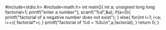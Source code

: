 #include<stdio.h>
#include<math.h>
int main(){
	int a;
	unsigned long long factorial=1;
	printf("enter a number");
	scanf("%d",&a);
	if(a<0){
		printf("factorial of a negative number does not exist");
	} else{
		for(int i=1; i<a; i++){
			factorial*=i;
		}
		printf("factorial of %d = %llu\n",a,factorial);
	}
	return 0;
}
